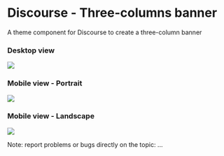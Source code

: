 # Discourse - Three-columns banner
A theme component for Discourse to create a three-column banner
### Desktop view
<img src="https://i.imgur.com/fcdsDLy.png">

### Mobile view - Portrait
<img src="https://i.imgur.com/nbcVMrD.gif">

### Mobile view - Landscape
<img src="https://i.imgur.com/ywei4gm.gif">

Note: report problems or bugs directly on the topic: ...
